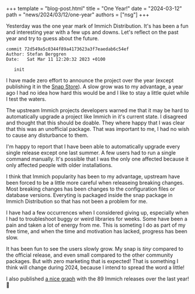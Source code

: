 +++
template = "blog-post.html"
title = "One Year!"
date = "2024-03-12"
path = "news/2024/03/12/one-year"
authors = ["nsg"]
+++


Yesterday was the one year mark of Immich Distribution. It's has been a fun and interesting year with a few ups and downs. Let's reflect on the past year and try to guess about the future.

```
commit 72d549a5c0344f89a4173623a3f7eaedab6c54ef
Author: Stefan Berggren
Date:   Sat Mar 11 12:20:32 2023 +0100

   init
```

I have made zero effort to announce the project over the year (except publishing it in the [Snap Store](https://snapcraft.io/immich-distribution)). A slow grow was to my advantage, a year ago I had no idea how hard this would be and I like to stay a little quiet while I test the waters.

The upstream Immich projects developers warned me that it may be hard to automatically upgrade a project like Immich in it's current state. I disagreed and thought that this should be doable. They where happy that I was clear that this was an unofficial package. That was important to me, I had no wish to cause any disturbance to them.

I'm happy to report that I have been able to automatically upgrade every single release except one last summer. A few users had to run a single command manually. It's possible that I was the only one affected because it only affected people with older installations.

I think that Immich popularity has been to my advantage, upstream have been forced to be a little more careful when releaseing breaking changes. Most breaking changes has been changes to the configuration files or database versions. Everyting is packaged inside the snap package in Immich Distribution so that has not been a problem for me.

I have had a few occurrences when I considered giving up, especially when I had to troubleshoot buggy or weird libraries for weeks. Some have been a pain and taken a lot of energy from me. This is someting I do as part of my free time, and when the time and motivation has lacked, progress has been slow.

It has been fun to see the users slowly grow. My snap is _tiny_ compared to the official release, and even small compared to the other community packages. But with zero marketing that is expected! That is something I think will change during 2024, because I intend to spread the word a little!

I also published [a nice graph](/build/statistics) with the 89 Immich releases over the last year! 🤯
